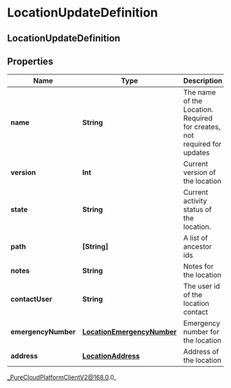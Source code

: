 # LocationUpdateDefinition

## LocationUpdateDefinition

## Properties

|Name | Type | Description | Notes|
|------------ | ------------- | ------------- | -------------|
| **name** | **String** | The name of the Location. Required for creates, not required for updates | |
| **version** | **Int** | Current version of the location | |
| **state** | **String** | Current activity status of the location. | [optional] |
| **path** | **[String]** | A list of ancestor ids | [optional] |
| **notes** | **String** | Notes for the location | [optional] |
| **contactUser** | **String** | The user id of the location contact | [optional] |
| **emergencyNumber** | [**LocationEmergencyNumber**](LocationEmergencyNumber) | Emergency number for the location | [optional] |
| **address** | [**LocationAddress**](LocationAddress) | Address of the location | [optional] |



_PureCloudPlatformClientV2@168.0.0_
